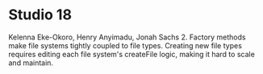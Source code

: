 # Studio 18
Kelenna Eke-Okoro, Henry Anyimadu, Jonah Sachs
2. Factory methods make file systems tightly coupled to file types. Creating new file types requires editing each file system's createFile logic, making it hard to scale and maintain.
